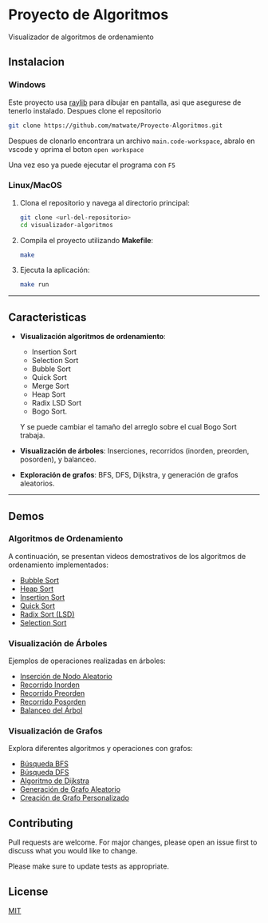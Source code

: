 # Proyecto de Algoritmos

Visualizador de algoritmos de ordenamiento

## Instalacion

### Windows

Este proyecto usa [raylib](https://www.raylib.com/) para dibujar en pantalla, asi que asegurese de tenerlo instalado.
Despues clone el repositorio

```sh
git clone https://github.com/matwate/Proyecto-Algoritmos.git
```

Despues de clonarlo encontrara un archivo `main.code-workspace`, abralo en vscode y oprima el boton `open workspace`

Una vez eso ya puede ejecutar el programa con `F5`

### Linux/MacOS

1. Clona el repositorio y navega al directorio principal:
    ```bash
    git clone <url-del-repositorio>
    cd visualizador-algoritmos
    ```

2. Compila el proyecto utilizando **Makefile**:
    ```bash
    make
    ```

3. Ejecuta la aplicación:
    ```bash
    make run
    ```

---

## Caracteristicas

- **Visualización algoritmos de ordenamiento**:

  - Insertion Sort
  - Selection Sort
  - Bubble Sort
  - Quick Sort
  - Merge Sort
  - Heap Sort
  - Radix LSD Sort
  - Bogo Sort.

  Y se puede cambiar el tamaño del arreglo sobre el cual Bogo Sort trabaja.

- **Visualización de árboles**: Inserciones, recorridos (inorden, preorden, posorden), y balanceo.
- **Exploración de grafos**: BFS, DFS, Dijkstra, y generación de grafos aleatorios.

---

## Demos

### Algoritmos de Ordenamiento
A continuación, se presentan videos demostrativos de los algoritmos de ordenamiento implementados:

- [Bubble Sort](demos/sort/bubble.webm)
- [Heap Sort](demos/sort/heap.webm)
- [Insertion Sort](demos/sort/insertion.webm)
- [Quick Sort](demos/sort/quick.webm)
- [Radix Sort (LSD)](demos/sort/radix.webm)
- [Selection Sort](demos/sort/selection.webm)

### Visualización de Árboles
Ejemplos de operaciones realizadas en árboles:

- [Inserción de Nodo Aleatorio](demos/trees/random_node_tree.webm)
- [Recorrido Inorden](demos/trees/inorder.webm)
- [Recorrido Preorden](demos/trees/preorder.webm)
- [Recorrido Posorden](demos/trees/posorder.webm)
- [Balanceo del Árbol](demos/trees/balance_tree.webm)

### Visualización de Grafos
Explora diferentes algoritmos y operaciones con grafos:

- [Búsqueda BFS](demos/graph/bfs.webm)
- [Búsqueda DFS](demos/graph/dfs.webm)
- [Algoritmo de Dijkstra](demos/graph/djikstra.webm)
- [Generación de Grafo Aleatorio](demos/graph/random_graph.webm)
- [Creación de Grafo Personalizado](demos/graph/custom_graph.webm)

## Contributing

Pull requests are welcome. For major changes, please open an issue first
to discuss what you would like to change.

Please make sure to update tests as appropriate.

## License

[MIT](https://choosealicense.com/licenses/mit/)
